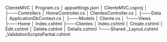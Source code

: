 ClienteMVC
│   Program.cs
│   appsettings.json
│   ClienteMVC.csproj
│
├───Controllers
│       HomeController.cs
│       ClientesController.cs
│
├───Data
│       ApplicationDbContext.cs
│
├───Models
│       Cliente.cs
│
└───Views
    ├───Home
    │       Index.cshtml
    ├───Clientes
    │       Index.cshtml
    │       Create.cshtml
    │       Edit.cshtml
    │       Delete.cshtml
    │       Details.cshtml
    └───Shared
            _Layout.cshtml
            _ValidationScriptsPartial.cshtml
